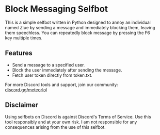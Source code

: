 # Block Messaging Selfbot

This is a simple selfbot written in Python designed to annoy an individual named Ziue by sending a message and immediately blocking them, leaving them speechless. You can repeatedly block message by pressing the F6 key multiple times.

## Features

- Send a message to a specified user.
- Block the user immediately after sending the message.
- Fetch user token directly from token.txt.

For more Discord tools and support, join our community: [discord.gg/meteorlol](https://discord.gg/meteorlol)

## Disclaimer

Using selfbots on Discord is against Discord's Terms of Service. Use this tool responsibly and at your own risk. I am not responsible for any consequences arising from the use of this selfbot.
